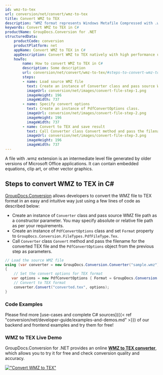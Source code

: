 ```yaml
---
id: wmz-to-tex
url: conversion/net/convert/wmz-to-tex
title: Convert WMZ to TEX
description: "WMZ format represents Windows Metafile Compressed with .wmz extension. Learn how to convert WMZ to TEX file programmatically in C# language using GroupDocs.Conversion for .NET library."
keywords: Convert WMZ to TEX in C#
productName: GroupDocs.Conversion for .NET
structuredData:
    productCode: conversion
    productPlatform: net
    appName: Convert WMZ to TEX in C#
    appDescription: Convert WMZ to TEX natively with high performance using C# language and server side GroupDocs.Conversion for .NET APIs, without the use of any software like Microsoft or Open Office.
    howTo:
        name: How to convert WMZ to TEX in C# 
        description: Some description
        url: conversion/net/convert/wmz-to-tex/#steps-to-convert-wmz-to-tex-in-c
        steps:
        - name: Load source WMZ file 
          text: Create an instance of Converter class and pass source WMZ file path as a constructor parameter. You may specify absolute or relative file path as per your requirements. 
          imageUrl: conversion/net/images/convert-file-step-1.png
          imageHeight: 196
          imageWidth: 737
        - name: Specify convert options 
          text: Create an instance of PdfConvertOptions class.
          imageUrl: conversion/net/images/convert-file-step-2.png
          imageHeight: 196
          imageWidth: 737
        - name: Convert to TEX and save result 
          text: Call Converter class Convert method and pass the filename for the converted HTML file and the PdfConvertOptions object from the previous step as parameters.
          imageUrl: conversion/net/images/convert-file-step-3.png
          imageHeight: 196
          imageWidth: 737
---
```


A file with .wmz extension is an intermediate level file generated by older versions of Microsoft Office applications. It can contain embedded equations, clip art, or other vector graphics.

## Steps to convert WMZ to TEX in C#

[GroupDocs.Conversion](https://products.groupdocs.com/conversion/net) allows developers to convert the WMZ file to TEX format in an easy and intuitive way just using a few lines of code as described below:

* Create an instance of `Converter` class and pass source WMZ file path as a constructor parameter. You may specify absolute or relative file path as per your requirements. 
* Create an instance of `PdfConvertOptions` class and set `Format` property to `GroupDocs.Conversion.FileTypes.PdfFileType.Tex`.
* Call `Converter` class `Convert` method and pass the filename for the converted TEX file and the `PdfConvertOptions` object from the previous step as parameters.

```csharp
// Load the source WMZ file
using (var converter = new GroupDocs.Conversion.Converter("sample.wmz"))
{
    // Set the convert options for TEX format
   var options = new PdfConvertOptions { Format = GroupDocs.Conversion.FileTypes.PdfFileType.Tex };
    // Convert to TEX format
    converter.Convert("converted.tex", options);
}
```

### Code Examples

Please find more [use-cases and complete C# sources]({{< ref "conversion/net/developer-guide/examples-and-demos.md" >}}) of our backend and frontend examples and try them for free!

### WMZ to TEX Live Demo

GroupDocs.Conversion for .NET provides an online [**WMZ to TEX converter**](https://products.groupdocs.app/conversion/wmz-to-tex), which allows you to try it for free and check conversion quality and accuracy.

[!["Convert WMZ to TEX"](conversion/net/images/convert-to-tex/convert-wmz-to-tex.png)](https://products.groupdocs.app/conversion/wmz-to-tex)